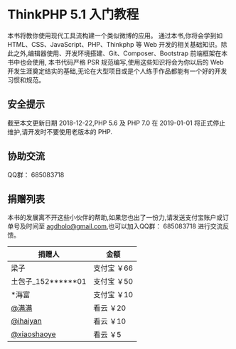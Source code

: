 # ThinkPHP 5.1 入门教程

本书将教你使用现代工具流构建一个类似微博的应用。 通过本书,你将会学到如 HTML、CSS、JavaScript、PHP、Thinkphp 等 Web 开发的相关基础知识。除此之外,编辑器使用、开发环境搭建、Git、Composer、Bootstrap 前端框架在本书中也会使用, 本书代码严格 PSR 规范编写,使用这些知识将会为你以后的 Web 开发生涯奠定结实的基础,无论在大型项目或是个人练手作品都能有一个好的开发习惯和规范。

## 安全提示
截至本文更新日期 2018-12-22,PHP 5.6 及 PHP 7.0 在 2019-01-01 将正式停止维护,请开发时不要使用老版本的 PHP.

## 协助交流

QQ群： 685083718

## 捐赠列表

本书的发展离不开这些小伙伴的帮助,如果您也出了一份力,请发送支付宝账户或订单号及时间至 agdholo@gmail.com,也可以加入QQ群： 685083718 进行交流反馈。

捐赠人 | 金额
------------ | -------------
梁子 | 支付宝 ￥66
土包子_152******01 | 支付宝 ￥50
*海富 | 支付宝 ￥10
[@满满](https://www.kancloud.cn/@alimanman) | 看云 ￥20
[@ihaiyan](https://www.kancloud.cn/@ihaiyan) | 看云 ￥10
[@xiaoshaoye](https://www.kancloud.cn/@xiaoshaoye) | 看云 ￥5
